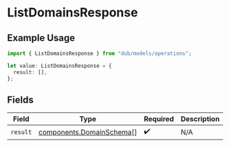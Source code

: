 # ListDomainsResponse

## Example Usage

```typescript
import { ListDomainsResponse } from "dub/models/operations";

let value: ListDomainsResponse = {
  result: [],
};
```

## Fields

| Field                                                                | Type                                                                 | Required                                                             | Description                                                          |
| -------------------------------------------------------------------- | -------------------------------------------------------------------- | -------------------------------------------------------------------- | -------------------------------------------------------------------- |
| `result`                                                             | [components.DomainSchema](../../models/components/domainschema.md)[] | :heavy_check_mark:                                                   | N/A                                                                  |